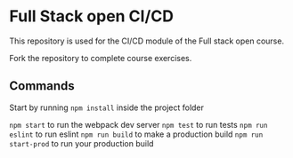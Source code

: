 # Full Stack open CI/CD

This repository is used for the CI/CD module of the Full stack open course.

Fork the repository to complete course exercises.

## Commands

Start by running `npm install` inside the project folder

`npm start` to run the webpack dev server
`npm test` to run tests
`npm run eslint` to run eslint
`npm run build` to make a production build
`npm run start-prod` to run your production build
